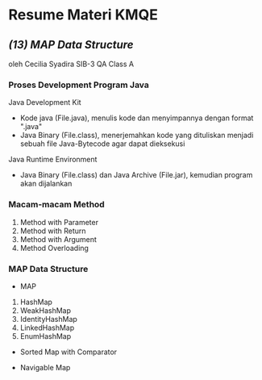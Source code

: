 # Resume Materi KMQE

## _(13) MAP Data Structure_
oleh Cecilia Syadira SIB-3 QA Class A


### Proses Development Program Java

Java Development Kit
- Kode java (File.java), menulis kode dan menyimpannya dengan format ".java"
- Java Binary (File.class), menerjemahkan kode yang dituliskan menjadi sebuah file Java-Bytecode agar dapat dieksekusi

Java Runtime Environment
- Java Binary (File.class) dan Java Archive (File.jar), kemudian program akan dijalankan


### Macam-macam Method
1. Method with Parameter
2. Method with Return
3. Method with Argument
4. Method Overloading


### MAP Data Structure

- MAP 
1. HashMap
2. WeakHashMap
3. IdentityHashMap
4. LinkedHashMap
5. EnumHashMap

- Sorted Map with Comparator 

- Navigable Map




